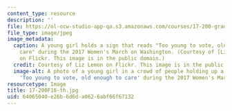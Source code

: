 ```yaml
---
content_type: resource
description: ''
file: https://ol-ocw-studio-app-qa.s3.amazonaws.com/courses/17-200-graduate-seminar-in-american-politics-i-political-behavior-fall-2016/64065040e26b6d6da0626abf66f67132_17-200F16-th.jpg
file_type: image/jpeg
image_metadata:
  caption: A young girl holds a sign that reads "Too young to vote, old enough to
    care" during the 2017 Women's March on Washington. (Courtesy of [Liz Lemon](https://flic.kr/p/RoazSJ)
    on Flickr. This image is in the public domain.)
  credit: Courtesy of Liz Lemon on Flickr. This image is in the public domain.
  image-alt: A photo of a young girl in a crowd of people holding up a sign that reads
    'Too young to vote, old enough to care' during the 2017 Women's March on Washington.
resourcetype: Image
title: 17-200F16-th.jpg
uid: 64065040-e26b-6d6d-a062-6abf66f67132
---
```

